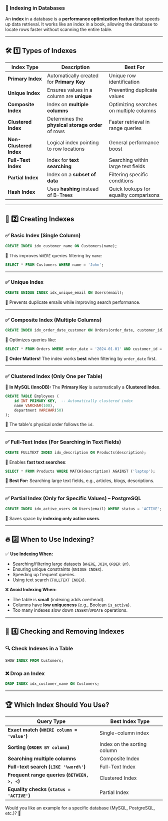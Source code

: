 ### 📌 **Indexing in Databases**  
An **index** in a database is a **performance optimization feature** that speeds up data retrieval. It works like an index in a book, allowing the database to locate rows faster without scanning the entire table.

---

## 🛠 **1️⃣ Types of Indexes**  

| **Index Type** | **Description** | **Best For** |
|--------------|---------------|-------------|
| **Primary Index** | Automatically created for **Primary Key** | Unique row identification |
| **Unique Index** | Ensures values in a column are **unique** | Preventing duplicate values |
| **Composite Index** | Index on **multiple columns** | Optimizing searches on multiple columns |
| **Clustered Index** | Determines the **physical storage order** of rows | Faster retrieval in range queries |
| **Non-Clustered Index** | Logical index pointing to row locations | General performance boost |
| **Full-Text Index** | Index for **text searching** | Searching within large text fields |
| **Partial Index** | Index on a **subset of data** | Filtering specific conditions |
| **Hash Index** | Uses **hashing** instead of B-Trees | Quick lookups for equality comparisons |

---

## 🔹 **2️⃣ Creating Indexes**
### ✅ **Basic Index (Single Column)**
```sql
CREATE INDEX idx_customer_name ON Customers(name);
```
🔹 This improves `WHERE` queries filtering by `name`:
```sql
SELECT * FROM Customers WHERE name = 'John';
```

---

### ✅ **Unique Index**
```sql
CREATE UNIQUE INDEX idx_unique_email ON Users(email);
```
🔹 Prevents duplicate emails while improving search performance.

---

### ✅ **Composite Index (Multiple Columns)**
```sql
CREATE INDEX idx_order_date_customer ON Orders(order_date, customer_id);
```
🔹 Optimizes queries like:
```sql
SELECT * FROM Orders WHERE order_date = '2024-01-01' AND customer_id = 5;
```
📌 **Order Matters!** The index works **best** when filtering by `order_date` first.

---

### ✅ **Clustered Index (Only One per Table)**
🔹 **In MySQL (InnoDB):** The **Primary Key** is automatically a **Clustered Index**.
```sql
CREATE TABLE Employees (
    id INT PRIMARY KEY,  -- Automatically clustered index
    name VARCHAR(100),
    department VARCHAR(50)
);
```
🔹 The table's physical order follows the `id`.

---

### ✅ **Full-Text Index (For Searching in Text Fields)**
```sql
CREATE FULLTEXT INDEX idx_description ON Products(description);
```
🔹 Enables **fast text searches**:
```sql
SELECT * FROM Products WHERE MATCH(description) AGAINST ('laptop');
```
📌 **Best For:** Searching large text fields, e.g., articles, blogs, descriptions.

---

### ✅ **Partial Index (Only for Specific Values) – PostgreSQL**
```sql
CREATE INDEX idx_active_users ON Users(email) WHERE status = 'ACTIVE';
```
🔹 Saves space by **indexing only active users**.

---

## 🔥 **3️⃣ When to Use Indexing?**
✅ **Use Indexing When:**
- Searching/filtering large datasets (`WHERE`, `JOIN`, `ORDER BY`).  
- Ensuring unique constraints (`UNIQUE INDEX`).  
- Speeding up frequent queries.  
- Using text search (`FULLTEXT INDEX`).  

❌ **Avoid Indexing When:**
- The table is **small** (indexing adds overhead).  
- Columns have **low uniqueness** (e.g., Boolean `is_active`).  
- Too many indexes slow down `INSERT`/`UPDATE` operations.  

---

## 🎯 **4️⃣ Checking and Removing Indexes**
### 🔍 **Check Indexes in a Table**
```sql
SHOW INDEX FROM Customers;
```
### ❌ **Drop an Index**
```sql
DROP INDEX idx_customer_name ON Customers;
```

---

## 🏆 **Which Index Should You Use?**
| **Query Type** | **Best Index Type** |
|--------------|-----------------|
| **Exact match (`WHERE column = 'value'`)** | Single-column index |
| **Sorting (`ORDER BY column`)** | Index on the sorting column |
| **Searching multiple columns** | Composite Index |
| **Full-text search (`LIKE '%word%'`)** | Full-Text Index |
| **Frequent range queries (`BETWEEN, >, <`)** | Clustered Index |
| **Equality checks (`status = 'ACTIVE'`)** | Partial Index |

Would you like an example for a specific database (MySQL, PostgreSQL, etc.)? 🚀